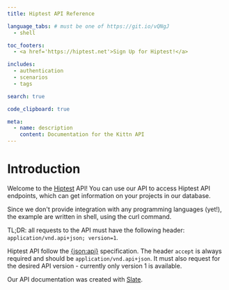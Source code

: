 ```yaml
---
title: Hiptest API Reference

language_tabs: # must be one of https://git.io/vQNgJ
  - shell

toc_footers:
  - <a href='https://hiptest.net'>Sign Up for Hiptest!</a>

includes:
  - authentication
  - scenarios
  - tags

search: true

code_clipboard: true

meta:
  - name: description
    content: Documentation for the Kittn API
---
```


# Introduction

Welcome to the <a href="https://hiptest.net">Hiptest</a> API! You can use our 
API to access Hiptest API endpoints, which can get information on your projects 
in our database.

Since we don't provide integration with any programming languages (yet!), the 
example are written in shell, using the curl command.

TL;DR: all requests to the API must have the following header:
`application/vnd.api+json; version=1`.

Hiptest API follow the [{json:api}](http://jsonapi.org) specification. The 
header `accept` is always required and should be `application/vnd.api+json`. It
must also request for the desired API version - currently only version 1 is
available.

Our API documentation was created with [Slate](https://github.com/slatedocs/slate).
